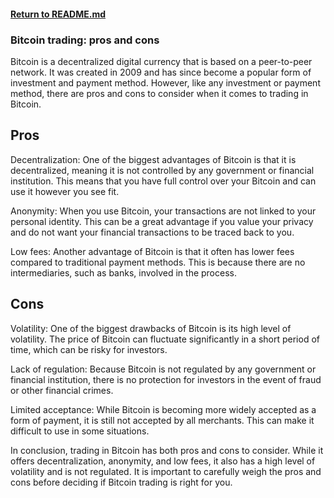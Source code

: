 #### [Return to README.md](https://github.com/luxuriant777/copywriting#finance-articles)

### Bitcoin trading: pros and cons
Bitcoin is a decentralized digital currency that is based on a peer-to-peer network. It was created in 2009 and has since become a popular form of investment and payment method. However, like any investment or payment method, there are pros and cons to consider when it comes to trading in Bitcoin.

## Pros
Decentralization: One of the biggest advantages of Bitcoin is that it is decentralized, meaning it is not controlled by any government or financial institution. This means that you have full control over your Bitcoin and can use it however you see fit.

Anonymity: When you use Bitcoin, your transactions are not linked to your personal identity. This can be a great advantage if you value your privacy and do not want your financial transactions to be traced back to you.

Low fees: Another advantage of Bitcoin is that it often has lower fees compared to traditional payment methods. This is because there are no intermediaries, such as banks, involved in the process.

## Cons
Volatility: One of the biggest drawbacks of Bitcoin is its high level of volatility. The price of Bitcoin can fluctuate significantly in a short period of time, which can be risky for investors.

Lack of regulation: Because Bitcoin is not regulated by any government or financial institution, there is no protection for investors in the event of fraud or other financial crimes.

Limited acceptance: While Bitcoin is becoming more widely accepted as a form of payment, it is still not accepted by all merchants. This can make it difficult to use in some situations.

In conclusion, trading in Bitcoin has both pros and cons to consider. While it offers decentralization, anonymity, and low fees, it also has a high level of volatility and is not regulated. It is important to carefully weigh the pros and cons before deciding if Bitcoin trading is right for you.